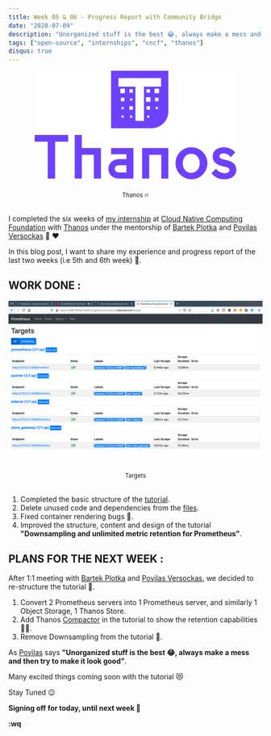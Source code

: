 ```yaml
---
title: Week 05 & 06 - Progress Report with Community Bridge
date: "2020-07-09"
description: "Unorganized stuff is the best 😂, always make a mess and then try to make it look good"
tags: ["open-source", "internships", "cncf", "thanos"]
disqus: true
---
```


<p align="center">
  <img src="./Thanos-logo_full.svg">
</p>
<center><sub>Thanos 🔥</sub></center><br/>

I completed the six weeks of [my internship](https://soniasingla.com/cncf-intern-with-thanos/) at [Cloud Native Computing Foundation](https://www.cncf.io/) with [Thanos](https://people.communitybridge.org/project/f51284ab-f652-47b1-9819-cd4135e75c00) under the mentorship of [Bartek Plotka](https://www.bwplotka.dev/) and [Povilas Versockas](https://povilasv.me/) 🤗 ❤️

In this blog post, I want to share my experience and progress report of the last two weeks (i.e 5th and 6th week) 🤗.

## WORK DONE :

<p align="center">
  <img src="./smg.png">
</p>
<center><sub>Targets</sub></center><br/>

1. Completed the basic structure of the [tutorial](https://katacoda.com/soniasingla/courses/thanos/2-lts).
2. Delete unused code and dependencies from the [files](https://github.com/thanos-io/thanos/pull/2840/files).
3. Fixed container rendering bugs 🐞.
4. Improved the structure, content and design of the tutorial **"Downsampling and unlimited metric retention for Prometheus"**.

## PLANS FOR THE NEXT WEEK :

After 1:1 meeting with [Bartek Plotka](https://www.bwplotka.dev/) and [Povilas Versockas](https://povilasv.me/), we decided to re-structure the tutorial 🥱.

1. Convert 2 Prometheus servers into 1 Prometheus server, and similarly 1 Object Storage, 1 Thanos Store.
2. Add Thanos [Compactor](https://thanos.io/components/compact.md/) in the tutorial to show the retention capabilities 💪🏻.
3. Remove Downsampling from the tutorial 🤔.

As [Povilas](https://povilasv.me/) says **"Unorganized stuff is the best 😂, always make a mess and then try to make it look good"**.

Many excited things coming soon with the tutorial 😻

Stay Tuned 😉

**Signing off for today, until next week 👻**

**:wq**